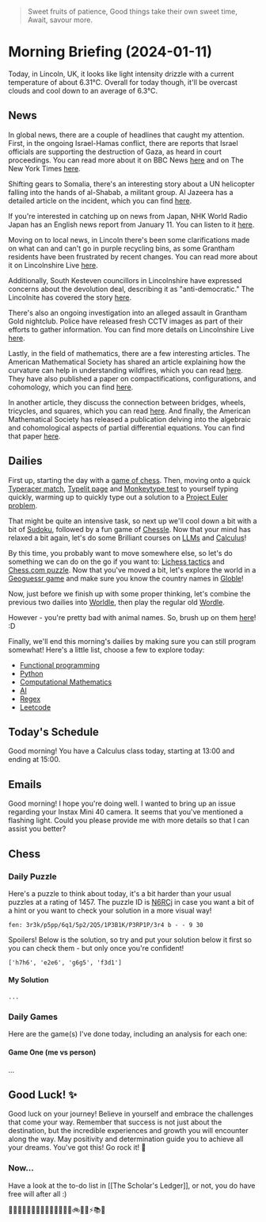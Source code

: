 > Sweet fruits of patience,
> Good things take their own sweet time,
> Await, savour more.

# Morning Briefing (2024-01-11)

Today, in Lincoln, UK, it looks like light intensity drizzle with a current temperature of about 6.31°C. Overall for today though, it'll be overcast clouds and cool down to an average of 6.3°C.

## News

In global news, there are a couple of headlines that caught my attention. First, in the ongoing Israel-Hamas conflict, there are reports that Israel officials are supporting the destruction of Gaza, as heard in court proceedings. You can read more about it on BBC News [here](https://www.bbc.co.uk/news/world-middle-east-67942983?at_medium=RSS&at_campaign=KARANGA) and on The New York Times [here](https://www.nytimes.com/live/2024/01/11/world/israel-hamas-war-gaza-news).

Shifting gears to Somalia, there's an interesting story about a UN helicopter falling into the hands of al-Shabab, a militant group. Al Jazeera has a detailed article on the incident, which you can find [here](https://www.aljazeera.com/news/2024/1/11/how-did-a-un-helicopter-fall-into-al-shababs-hands-in-somalia-2?traffic_source=rss).

If you're interested in catching up on news from Japan, NHK World Radio Japan has an English news report from January 11. You can listen to it [here](https://www3.nhk.or.jp/nhkworld/upld/medias/en/radio/news/20240111230000_english_1.mp3).

Moving on to local news, in Lincoln there's been some clarifications made on what can and can't go in purple recycling bins, as some Grantham residents have been frustrated by recent changes. You can read more about it on Lincolnshire Live [here](https://www.lincolnshirelive.co.uk/news/local-news/clarity-what-can-cant-go-9028071). 

Additionally, South Kesteven councillors in Lincolnshire have expressed concerns about the devolution deal, describing it as "anti-democratic." The Lincolnite has covered the story [here](https://thelincolnite.co.uk/2024/01/its-very-anti-democratic-south-kesteven-councillors-slam-lincolnshire-devolution-deal/).

There's also an ongoing investigation into an alleged assault in Grantham Gold nightclub. Police have released fresh CCTV images as part of their efforts to gather information. You can find more details on Lincolnshire Live [here](https://www.lincolnshirelive.co.uk/news/local-news/police-issue-fresh-cctv-images-9027351).

Lastly, in the field of mathematics, there are a few interesting articles. The American Mathematical Society has shared an article explaining how the curvature can help in understanding wildfires, which you can read [here](https://www.ams.org/publicoutreach/mathmoments/mm168-explaining-wildfires). They have also published a paper on compactifications, configurations, and cohomology, which you can find [here](https://www.ams.org/conm/790/). 

In another article, they discuss the connection between bridges, wheels, tricycles, and squares, which you can read [here](https://www.ams.org/publicoutreach/mathmoments/mm167-bridges-wheels-tricycles-squares). And finally, the American Mathematical Society has released a publication delving into the algebraic and cohomological aspects of partial differential equations. You can find that paper [here](https://www.ams.org/conm/789/).

## Dailies

First up, starting the day with a [game of chess](https://www.chess.com/play/online). Then, moving onto a quick [Typeracer match](https://play.typeracer.com), [Typelit page](https://www.typelit.io/typing-console/Metamorphosis) and [Monkeytype test](https://monkeytype.com) to yourself typing quickly, warming up to quickly type out a solution to a [Project Euler problem](https://projecteuler.net/archives).

That might be quite an intensive task, so next up we'll cool down a bit with a bit of [Sudoku](https://www.dailysudoku.com/sudoku/play.shtml?today=1), followed by a fun game of [Chessle](https://jackli.gg/chessle/). Now that your mind has relaxed a bit again, let's do some Brilliant courses on [LLMs](https://brilliant.org/courses/how-llms-work/?) and [Calculus](https://brilliant.org/courses/multivariable-calculus/)!

By this time, you probably want to move somewhere else, so let's do something we can do on the go if you want to: [Lichess tactics](https://lichess.org/study/topic/Tactics/hot) and [Chess.com puzzle](https://www.chess.com/puzzles). Now that you've moved a bit, let's explore the world in a [Geoguessr game](https://www.geoguessr.com) and make sure you know the country names in [Globle](https://globle-game.com)!

Now, just before we finish up with some proper thinking, let's combine the previous two dailies into [Worldle](https://worldle.teuteuf.fr), then play the regular old [Wordle](https://www.nytimes.com/games/wordle/index.html).

However - you're pretty bad with animal names. So, brush up on them [here](https://metazooa.com)! :D

Finally, we'll end this morning's dailies by making sure you can still program somewhat! Here's a little list, choose a few to explore today:

- [Functional programming](https://www.hackerrank.com/domains/fp)
- [Python](https://www.hackerrank.com/domains/python)
- [Computational Mathematics](https://www.hackerrank.com/domains/mathematics)
- [AI](https://www.hackerrank.com/domains/ai)
- [Regex](https://www.hackerrank.com/domains/regex)
- [Leetcode](https://leetcode.com/problemset/)

## Today's Schedule

Good morning! You have a Calculus class today, starting at 13:00 and ending at 15:00.

## Emails

Good morning! I hope you're doing well. I wanted to bring up an issue regarding your Instax Mini 40 camera. It seems that you've mentioned a flashing light. Could you please provide me with more details so that I can assist you better?

## Chess

### Daily Puzzle

Here's a puzzle to think about today, it's a bit harder than your usual puzzles at a rating of 1457. The puzzle ID is [N6RCj](https://lichess.org/training/N6RCj) in case you want a bit of a hint or you want to check your solution in a more visual way!

```chessboard
fen: 3r3k/p5pp/6q1/5p2/2Q5/1P3B1K/P3RP1P/3r4 b - - 9 30
```

Spoilers! Below is the solution, so try and put your solution below it first so you can check them - but only once you're confident!

```spoiler-block
['h7h6', 'e2e6', 'g6g5', 'f3d1']
```

#### My Solution

```
...
```

### Daily Games

Here are the game(s) I've done today, including an analysis for each one:

#### Game One (me vs person)

...

## Good Luck! ✨

Good luck on your journey! Believe in yourself and embrace the challenges that come your way. Remember that success is not just about the destination, but the incredible experiences and growth you will encounter along the way. May positivity and determination guide you to achieve all your dreams. You've got this! Go rock it! 🌟

### Now...
Have a look at the to-do list in [[The Scholar's Ledger]], or not, you do have free will after all :)

🎉😂🌞🐶🍕🌈🚀🎈🐱🍦🎵🎁🍭🌺🚲💕🍔⚡️📚🌼